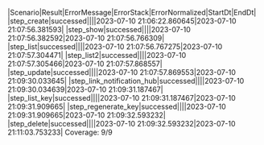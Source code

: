 |Scenario|Result|ErrorMessage|ErrorStack|ErrorNormalized|StartDt|EndDt|
|step_create|successed||||2023-07-10 21:06:22.860645|2023-07-10 21:07:56.381593|
|step_show|successed||||2023-07-10 21:07:56.382592|2023-07-10 21:07:56.766309|
|step_list|successed||||2023-07-10 21:07:56.767275|2023-07-10 21:07:57.304471|
|step_list2|successed||||2023-07-10 21:07:57.305466|2023-07-10 21:07:57.868557|
|step_update|successed||||2023-07-10 21:07:57.869553|2023-07-10 21:09:30.033645|
|step_link_notification_hub|successed||||2023-07-10 21:09:30.034639|2023-07-10 21:09:31.187467|
|step_list_key|successed||||2023-07-10 21:09:31.187467|2023-07-10 21:09:31.909665|
|step_regenerate_key|successed||||2023-07-10 21:09:31.909665|2023-07-10 21:09:32.593232|
|step_delete|successed||||2023-07-10 21:09:32.593232|2023-07-10 21:11:03.753233|
Coverage: 9/9
